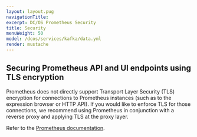 ```yaml
---
layout: layout.pug
navigationTitle:
excerpt: DC/OS Prometheus Security
title: Security
menuWeight: 50
model: /dcos/services/kafka/data.yml
render: mustache
---
```




## Securing Prometheus API and UI endpoints using TLS encryption

Prometheus does not directly support Transport Layer Security (TLS) encryption for connections to Prometheus instances (such as to the expression browser or HTTP API). If you would like to enforce TLS for those connections, we recommend using Prometheus in conjunction with a reverse proxy and applying TLS at the proxy layer.

Refer to the [Prometheus documentation](https://prometheus.io/docs/guides/tls-encryption/).
